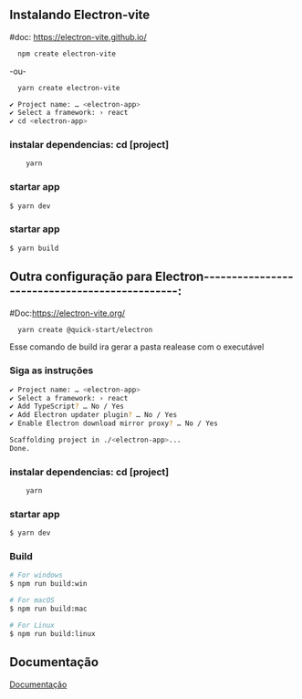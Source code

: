 ## Instalando Electron-vite
#doc: https://electron-vite.github.io/

```bash
  npm create electron-vite
```
-ou-

```bash
  yarn create electron-vite
```

```bash
✔ Project name: … <electron-app>
✔ Select a framework: › react
✔ cd <electron-app>
```
### instalar dependencias: cd [project]

```bash
    yarn
```
### startar app

```bash
$ yarn dev
```

### startar app

```bash
$ yarn build
```


## Outra configuração para Electron----------------------------------------------:
#Doc:https://electron-vite.org/

```bash
  yarn create @quick-start/electron
```

Esse comando de build ira gerar a pasta realease com o executável

### Siga as instruções

```bash
✔ Project name: … <electron-app>
✔ Select a framework: › react
✔ Add TypeScript? … No / Yes
✔ Add Electron updater plugin? … No / Yes
✔ Enable Electron download mirror proxy? … No / Yes

Scaffolding project in ./<electron-app>...
Done.
```

### instalar dependencias: cd [project]

```bash
	yarn
```

### startar app

```bash
$ yarn dev
```

### Build

```bash
# For windows
$ npm run build:win

# For macOS
$ npm run build:mac

# For Linux
$ npm run build:linux
```


## Documentação

[Documentação](https://evite.netlify.app/)
